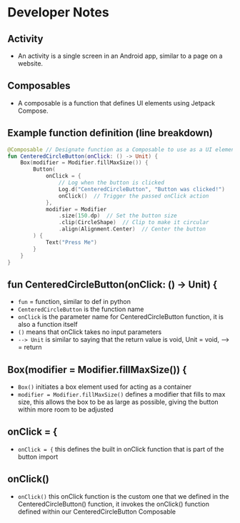 # Developer Notes

## Activity
- An activity is a single screen in an Android app, similar to a page on a website.

## Composables
- A composable is a function that defines UI elements using Jetpack Compose.



## Example function definition (line breakdown)

```kotlin
@Composable // Designate function as a Composable to use as a UI element
fun CenteredCircleButton(onClick: () -> Unit) {
    Box(modifier = Modifier.fillMaxSize()) {
        Button(
            onClick = {
                // Log when the button is clicked
                Log.d("CenteredCircleButton", "Button was clicked!")
                onClick()  // Trigger the passed onClick action
            },
            modifier = Modifier
                .size(150.dp)  // Set the button size
                .clip(CircleShape)  // Clip to make it circular
                .align(Alignment.Center)  // Center the button
        ) {
            Text("Press Me")
        }
    }
}
```

## fun CenteredCircleButton(onClick: () -> Unit) {
- `fun` = function, similar to def in python
- `CenteredCircleButton` is the function name
- `onClick` is the parameter name for CenteredCircleButton function, it is also a function itself
- `()` means that onClick takes no input parameters
- `--> Unit` is similar to saying that the return value is void, Unit = void, --> = return

## Box(modifier = Modifier.fillMaxSize()) {
- `Box()` initiates a box element used for acting as a container
- `modifier = Modifier.fillMaxSize()` defines a modifier that fills to max size, this allows the box to be as large as possible, giving the button within more room to be adjusted

## onClick = {
- `onClick = {` this defines the built in onClick function that is part of the button import

## onClick()  
- `onClick()` this onClick function is the custom one that we defined in the CenteredCircleButton() function, it invokes the onClick() function defined within our CenteredCircleButton Composable